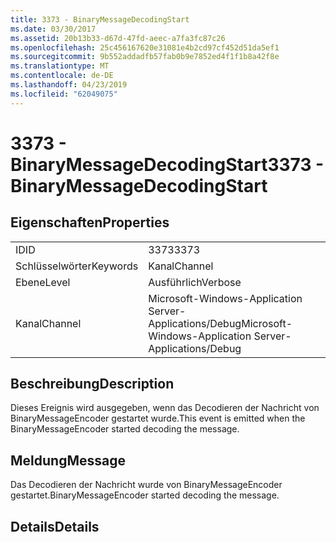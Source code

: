 ```yaml
---
title: 3373 - BinaryMessageDecodingStart
ms.date: 03/30/2017
ms.assetid: 20b13b33-d67d-47fd-aeec-a7fa3fc87c26
ms.openlocfilehash: 25c456167620e31081e4b2cd97cf452d51da5ef1
ms.sourcegitcommit: 9b552addadfb57fab0b9e7852ed4f1f1b8a42f8e
ms.translationtype: MT
ms.contentlocale: de-DE
ms.lasthandoff: 04/23/2019
ms.locfileid: "62049075"
---
```

# <a name="3373---binarymessagedecodingstart"></a><span data-ttu-id="92825-102">3373 - BinaryMessageDecodingStart</span><span class="sxs-lookup"><span data-stu-id="92825-102">3373 - BinaryMessageDecodingStart</span></span>
## <a name="properties"></a><span data-ttu-id="92825-103">Eigenschaften</span><span class="sxs-lookup"><span data-stu-id="92825-103">Properties</span></span>  
  
|||  
|-|-|  
|<span data-ttu-id="92825-104">ID</span><span class="sxs-lookup"><span data-stu-id="92825-104">ID</span></span>|<span data-ttu-id="92825-105">3373</span><span class="sxs-lookup"><span data-stu-id="92825-105">3373</span></span>|  
|<span data-ttu-id="92825-106">Schlüsselwörter</span><span class="sxs-lookup"><span data-stu-id="92825-106">Keywords</span></span>|<span data-ttu-id="92825-107">Kanal</span><span class="sxs-lookup"><span data-stu-id="92825-107">Channel</span></span>|  
|<span data-ttu-id="92825-108">Ebene</span><span class="sxs-lookup"><span data-stu-id="92825-108">Level</span></span>|<span data-ttu-id="92825-109">Ausführlich</span><span class="sxs-lookup"><span data-stu-id="92825-109">Verbose</span></span>|  
|<span data-ttu-id="92825-110">Kanal</span><span class="sxs-lookup"><span data-stu-id="92825-110">Channel</span></span>|<span data-ttu-id="92825-111">Microsoft-Windows-Application Server-Applications/Debug</span><span class="sxs-lookup"><span data-stu-id="92825-111">Microsoft-Windows-Application Server-Applications/Debug</span></span>|  
  
## <a name="description"></a><span data-ttu-id="92825-112">Beschreibung</span><span class="sxs-lookup"><span data-stu-id="92825-112">Description</span></span>  
 <span data-ttu-id="92825-113">Dieses Ereignis wird ausgegeben, wenn das Decodieren der Nachricht von BinaryMessageEncoder gestartet wurde.</span><span class="sxs-lookup"><span data-stu-id="92825-113">This event is emitted when the BinaryMessageEncoder started decoding the message.</span></span>  
  
## <a name="message"></a><span data-ttu-id="92825-114">Meldung</span><span class="sxs-lookup"><span data-stu-id="92825-114">Message</span></span>  
 <span data-ttu-id="92825-115">Das Decodieren der Nachricht wurde von BinaryMessageEncoder gestartet.</span><span class="sxs-lookup"><span data-stu-id="92825-115">BinaryMessageEncoder started decoding the message.</span></span>  
  
## <a name="details"></a><span data-ttu-id="92825-116">Details</span><span class="sxs-lookup"><span data-stu-id="92825-116">Details</span></span>
